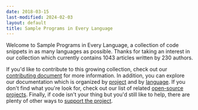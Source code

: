 ```yaml
---
date: 2018-03-15
last-modified: 2024-02-03
layout: default
title: Sample Programs in Every Language
---
```


Welcome to Sample Programs in Every Language, a collection of code snippets in as many languages as possible. Thanks for taking an interest in our collection which currently contains 1043 articles written by 230 authors.

If you'd like to contribute to this growing collection, check out our [contributing document](https://github.com/TheRenegadeCoder/sample-programs/blob/master/.github/CONTRIBUTING.md) for more information. In addition, you can explore our documentation which is organized by [project](/projects) and by [language](/languages). If you don't find what you're look for, check out our list of related [open-source projects](/related). Finally, if code isn't your thing but you'd still like to help, there are plenty of other ways to [support the project](https://therenegadecoder.com/updates/5-ways-you-can-support-the-renegade-coder/).